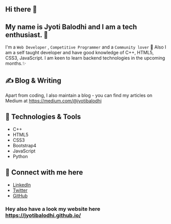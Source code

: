 ## Hi there 👋 

## My name is Jyoti Balodhi and I am a tech enthusiast. 🧐
I'm a `Web Developer` , `Competitive Programmer` and a `Community lover` 💖 Also I am a self taught developer and have good knowledge of C++, HTML5, CSS3, JavaScript. I am keen to learn backend technologies in the upcoming months.✨

## ✍ Blog & Writing

Apart from coding, I also maintain a blog - you can find my articles on Medium at https://medium.com/@jyotibalodhi 

## 🔧 Technologies & Tools

- C++
- HTML5
- CSS3
- Bootstrap4
- JavaScript
- Python

## 🤝 Connect with me here 
<!-- links to social media accounts -->

- [LinkedIn](https://www.linkedin.com/in/jyoti-balodhi-88740414b)
- [Twitter](https://twitter.com/JyotiBalodhi?s=03)
- [GitHub](https://github.com/jyotibalodhi)


### Hey also have a look my website here https://jyotibalodhi.github.io/

